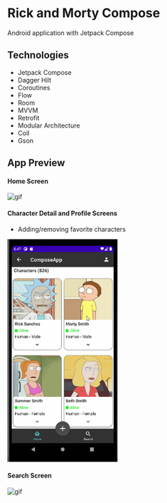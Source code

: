 # Rick and Morty Compose
Android application with Jetpack Compose

## Technologies
- Jetpack Compose
- Dagger Hilt
- Coroutines
- Flow
- Room
- MVVM
- Retrofit
- Modular Architecture
- Coil
- Gson

## App Preview
#### Home Screen

<img src="./app_preview/recording_1.gif" alt="gif" height="500"/>

#### Character Detail and Profile Screens
- Adding/removing favorite characters

<img src="./app_preview/recording_2.gif" alt="gif" height="500"/>

#### Search Screen

<img src="./app_preview/recording_3.gif" alt="gif" height="500"/>